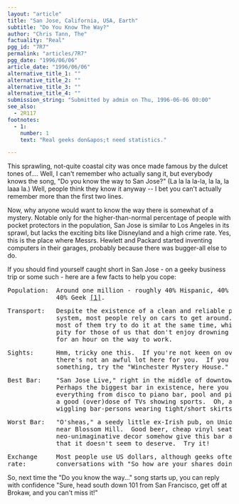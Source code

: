 ```yaml
---
layout: "article"
title: "San Jose, California, USA, Earth"
subtitle: "Do You Know The Way?"
author: "Chris Tann, The"
factuality: "Real"
pgg_id: "7R7"
permalink: "articles/7R7"
pgg_date: "1996/06/06"
article_date: "1996/06/06"
alternative_title_1: ""
alternative_title_2: ""
alternative_title_3: ""
alternative_title_4: ""
submission_string: "Submitted by admin on Thu, 1996-06-06 00:00"
see_also:
  - 2R117
footnotes: 
  - 1:
    number: 1
    text: "Real geeks don&apos;t need statistics."

---
```

<div>
<p>This sprawling, not-quite coastal city was once made famous by the dulcet tones of.... Well, I can't remember who actually sang it, but everybody knows the song, "Do you know the way to San Jose?" (La la la la-la, la la, la laaa la.) Well, people think they know it anyway -- I bet you can't actually remember more than the first two lines.</p>
<p>Now, why anyone would want to know the way there is somewhat of a mystery. Notable only for the higher-than-normal percentage of people with pocket protectors in the population, San Jose is similar to Los Angeles in its sprawl, but lacks the exciting bits like Disneyland and a high crime rate. Yes, this is the place where Messrs. Hewlett and Packard started inventing computers in their garages, probably because there was bugger-all else to do.</p>
<p>If you should find yourself caught short in San Jose - on a geeky business trip or some such - here are a few facts to help you cope:</p>
<pre>
Population:  Around one million - roughly 40% Hispanic, 40% Asiatic, and
             40% Geek <a href="#footnote-body.1" name="footnote-link.1" class="footnote-link">[1]</a>.
</pre>
<pre>
Transport:   Despite the existence of a clean and reliable public transport
             system, most people rely on cars to get around.  Unfortunately,
             most of them try to do it at the same time, which is rather a
             pity for those of us that don't enjoy drowning in exhaust fumes
             for an hour on the way to work.
</pre>
<pre>
Sights:      Hmm, tricky one this.  If you're not keen on over-passes, then
             there's not an awful lot here for you.  If you must go look at
             something, try the "Winchester Mystery House."
</pre>
<pre>
Best Bar:    "San Jose Live," right in the middle of downtown San Jose.
             Perhaps the biggest bar in existence, here you can find
             everything from disco to piano bar, pool and pinball, with
             a good (over)dose of TVs showing sports.  Oh, and lots of
             wiggling bar-persons wearing tight/short skirts and/or shorts.
</pre>
<pre>
Worst Bar:   "O'sheas," a seedy little ex-Irish pub, on Union Avenue
             near Blossom Hill.  Good beer, cheap vinyl seats and a
             neo-unimaginative decor somehow give this bar a charm
             that it doesn't seem to deserve.  Try it!
</pre>
<pre>
Exchange     Most people use US dollars, although geeks often start
rate:        conversations with "So how are your shares doing?"
</pre>
<p>So, next time the "Do you know the way..." song starts up, you can reply with confidence "Sure, head south down 101 from San Francisco, get off at Brokaw, and you can't miss it!"</p>
</div>
